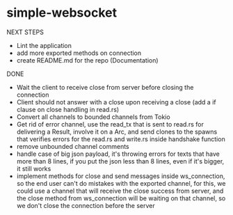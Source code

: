 # simple-websocket


NEXT STEPS

- Lint the application
- add more exported methods on connection
- create README.md for the repo (Documentation)

DONE

- Wait the client to receive close from server before closing the connection
- Client should not answer with a close upon receiving a close (add a if clause on close handling in read.rs)
- Convert all channels to bounded channels from Tokio
- Get rid of error channel, use the read_tx that is sent to read.rs for delivering a Result, involve it on a Arc, and send clones
  to the spawns that verifies errors for the read.rs and write.rs inside handshake function
- remove unbounded channel comments
- handle case of big json payload, it's throwing errors for texts that have more than 8 lines, if you put the json less than 8 lines, even if it's bigger, it still works
- implement methods for close and send messages inside ws_connection, so the end user can't do mistakes with the exported channel,
  for this, we could use a channel that will receive the close success from server, and the close method from ws_connection will be waiting
  on that channel, so we don't close the connection before the server